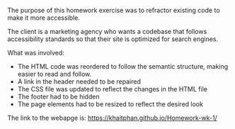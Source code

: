 The purpose of this homework exercise was to refractor existing code to make it more accessible.

The client is a marketing agency who wants a codebase that follows accessibility standards so that their site is optimized for search engines.

What was involved:

- The HTML code was reordered to follow the semantic structure, making easier to read and follow.
- A link in the header needed to be repaired
- The CSS file was updated to reflect the changes in the HTML file
- The footer had to be hidden
- The page elements had to be resized to reflect the desired look

The link to the webapge is:
https://khaitphan.github.io/Homework-wk-1/
